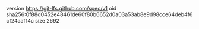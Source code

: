version https://git-lfs.github.com/spec/v1
oid sha256:0f88d0452e48461de60f80b6652d0a03a53ab8e9d98cce64deb4f6cf24aaf14c
size 2692
